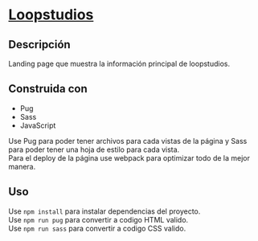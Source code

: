 # [Loopstudios](https://lp-loopstudios.netlify.app/)

## Descripción 
Landing page que muestra la información principal de loopstudios.

## Construida con
- Pug 
- Sass
- JavaScript 

Use Pug para poder tener archivos para cada vistas de la página y Sass para poder tener una hoja de estilo para cada vista.   
Para el deploy de la página use webpack para optimizar todo de la mejor manera.

## Uso

Use `npm install` para instalar dependencias del proyecto.  
Use `npm run pug` para convertir a codigo HTML valido.  
Use `npm run sass` para convertir a codigo CSS valido.  
